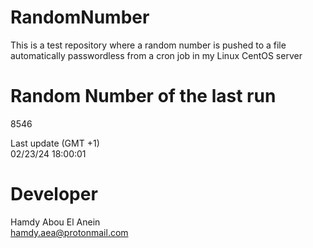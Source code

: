 # RandomNumber    
This is a test repository where a random number is pushed to a file automatically passwordless from a cron job in my Linux CentOS server    
# Random Number of the last run   
8546
      
Last update (GMT +1)    
02/23/24 18:00:01
# Developer    
Hamdy Abou El Anein   
hamdy.aea@protonmail.com
